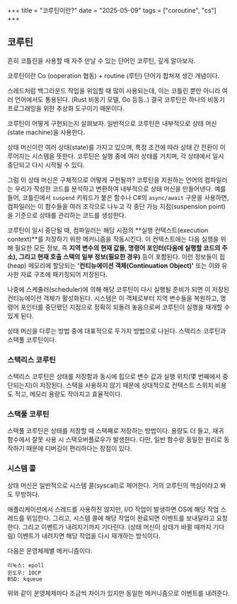 +++
title = "코루틴이란?"
date = "2025-05-09"
tags = ["coroutine", "cs"]
+++

## 코루틴
흔히 코틀린을 사용할 때 자주 만날 수 있는 단어인 코루틴, 깊게 알아보자.

코루틴이란 Co (ooperation 협동) + routine (루틴) 단어가 합쳐져 생긴 개념이다.

스레드처럼 백그라운드 작업을 위임할 때 많이 사용되는데, 이는 코틀린 뿐만 아니라 여러 언어에서도 통용된다. (Rust 비동기 모델, Go 등등..) 결국 코루틴은 하나의 비동기 프로그래밍을 위한 추상화 도구이기 때문이다.

코루틴이 어떻게 구현되는지 살펴보자. 일반적으로 코루틴은 내부적으로 상태 머신(state machine)을 사용한다.

상태 머신이란 여러 상태(state)를 가지고 있으며, 특정 조건에 따라 상태 간 전환이 이루어지는 시스템을 뜻한다. 코루틴은 실행 중에 여러 상태를 거치며, 각 상태에서 일시 중단되고 다시 시작될 수 있다.

그럼 이 상태 머신은 구체적으로 어떻게 구현될까? 코루틴을 지원하는 언어의 컴파일러는 우리가 작성한 코드를 분석하고 변환하여 내부적으로 상태 머신을 만들어낸다. 예를 들어, 코틀린에서 `suspend` 키워드가 붙은 함수나 C#의 `async/await` 구문을 사용하면, 컴파일러는 이 함수들을 여러 조각으로 나누고 각 중단 가능 지점(suspension point)을 기준으로 상태를 관리하는 코드를 생성한다.

코루틴이 일시 중단될 때, 컴파일러는 해당 시점의 **실행 컨텍스트(execution context)**를 저장하기 위한 메커니즘을 작동시킨다. 이 컨텍스트에는 다음 실행을 위해 필요한 모든 정보, 즉 **지역 변수의 현재 값들, 명령어 포인터(다음에 실행할 코드의 주소), 그리고 현재 호출 스택의 일부 정보(필요한 경우)** 등이 포함된다. 이런 정보들이 힙(heap) 메모리에 할당되는 **'컨티뉴에이션 객체(Continuation Object)'** 또는 이와 유사한 자료 구조에 패키징되어 저장된다.

나중에 스케줄러(scheduler)에 의해 해당 코루틴이 다시 실행될 준비가 되면 이 저장된 컨티뉴에이션 객체가 활성화된다. 시스템은 이 객체로부터 지역 변수들을 복원하고, 명령어 포인터를 중단됐던 지점으로 정확히 되돌려 놓음으로써 코루틴이 실행을 재개할 수 있게 된다.

상태 머신을 다루는 방법 중에 대표적으로 두가지 방법으로 나뉜다. 스택리스 코루틴과 스택풀 코루틴이다.

### 스택리스 코루틴

스택리스 코루틴은 상태를 저장함과 동시에 힙으로 변수 값과 실행 위치(몇 번째에서 중단되는지)이 저장된다. 스택을 사용하지 않기 때문에 상대적으로 컨텍스트 스위치 비용도 적고, 메모리 용량도 작아지고 효율적이다.

### 스택풀 코루틴

스택풀 코루틴은 상태를 저장할 때 스택째로 저장하는 방법이다. 용량도 더 들고, 재귀 함수에서 잘못 사용 시 스택오버플로우가 발생한다. 다만, 일반 함수랑 동일한 원리로 동작하기 때문에 디버깅이 편리하다는 장점이 있다.

### 시스템 콜

상태 머신은 일반적으로 시스템 콜(syscall)로 제어한다. 거의 코루틴의 핵심이라고 봐도 무방하다.

애플리케이션에서 스레드를 사용하진 않지만, I/O 작업이 발생하면 OS에 해당 작업 스레드를 위임한다. 그리고, 시스템 콜에 해당 작업이 완료되면 이벤트를 보내달라고 요청한다. 그리고 이벤트가 내려지기까지 기다린다. (상태 머신이 상태가 바뀔 때까지 기다림) 이벤트가 내려지면 해당 작업을 다시 재개하는 방식이다.

다음은 운영체제별 메커니즘이다.

    리눅스: epoll
    윈도우: IOCP
    BSD: kqueue

위와 같이 운영체제마다 조금씩 차이가 있지만 동일한 메커니즘으로 이벤트를 내려준다.
